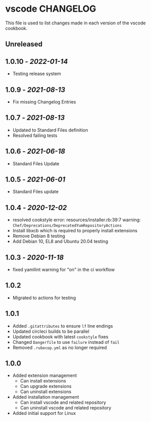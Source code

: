 # vscode CHANGELOG

This file is used to list changes made in each version of the vscode cookbook.

## Unreleased

## 1.0.10 - *2022-01-14*

- Testing release system

## 1.0.9 - *2021-08-13*

- Fix missing Changelog Entries

## 1.0.7 - *2021-08-13*

- Updated to Standard Files definition
- Resolved failing tests

## 1.0.6 - *2021-06-18*

- Standard Files Update

## 1.0.5 - *2021-06-01*

- Standard Files update

## 1.0.4 - *2020-12-02*

- resolved cookstyle error: resources/installer.rb:39:7 warning: `Chef/Deprecations/DeprecatedYumRepositoryActions`
- Install libxcb which is required to properly install extensions
- Remove Debian 8 testing
- Add Debian 10, EL8 and Ubuntu 20.04 testing

## 1.0.3 - *2020-11-18*

- fixed yamllint warning for "on" in the ci workflow

## 1.0.2

- Migrated to actions for testing

## 1.0.1

- Added `.gitattributes` to ensure `lf` line endings
- Updated circleci builds to be parallel
- Updated cookbook with latest `cookstyle` fixes
- Changed `Dangerfile` to use `failure` instead of `fail`
- Removed `.rubocop.yml` as no longer required

## 1.0.0

- Added extension management
  - Can install extensions
  - Can upgrade extensions
  - Can uninstall extensions
- Added installation management
  - Can install vscode and related repository
  - Can uninstall vscode and related repository
- Added initial support for Linux
